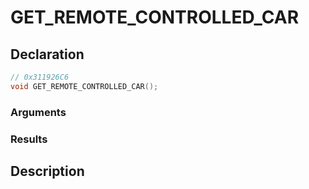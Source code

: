 # GET_REMOTE_CONTROLLED_CAR

## Declaration
```cpp
// 0x311926C6
void GET_REMOTE_CONTROLLED_CAR();
```

### Arguments

### Results

## Description

